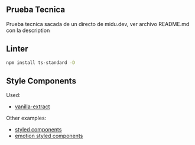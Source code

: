 ## Prueba Tecnica

Prueba tecnica sacada de un directo de midu.dev, ver archivo README.md con la description

## Linter

```zsh
npm install ts-standard -D
```

## Style Components

Used:

- [vanilla-extract](https://vanilla-extract.style/)

Other examples:

- [styled components](https://styled-components.com/)
- [emotion styled components](https://emotion.sh/docs/styled)
